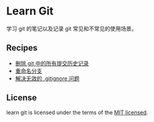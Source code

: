 # Learn Git

学习 git 的笔记以及记录 git 常见和不常见的使用场景。

## Recipes

- [删除 git 中的所有提交历史记录](https://github.com/learn-frame/learn-git/blob/master/docs/clearAllComment.md)
- [重命名分支](https://github.com/learn-frame/learn-git/blob/master/docs/renameBranchName.md)
- [解决无效的 .gitignore 问题](https://github.com/learn-frame/learn-git/blob/master/docs/invalidGitIgnore.md)

## License

learn git is licensed under the terms of the [MIT licensed](https://opensource.org/licenses/MIT).
